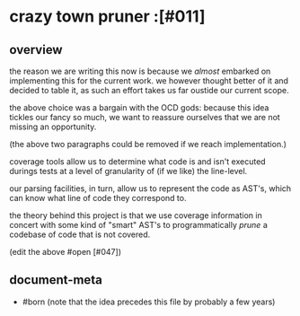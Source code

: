 # crazy town pruner :[#011]

## overview

the reason we are writing this now is because we *almost* embarked on
implementing this for the current work. we however thought better of
it and decided to table it, as such an effort takes us far oustide our
current scope.

the above choice was a bargain with the OCD gods: because this idea
tickles our fancy so much, we want to reassure ourselves that we are
not missing an opportunity.

(the above two paragraphs could be removed if we reach implementation.)

coverage tools allow us to determine what code is and isn't executed
durings tests at a level of granularity of (if we like) the line-level.

our parsing facilities, in turn, allow us to represent the code as AST's,
which can know what line of code they correspond to.

the theory behind this project is that we use coverage information in
concert with some kind of "smart" AST's to programmatically *prune* a
codebase of code that is not covered.

(edit the above #open [#047])




## document-meta

  - #born
    (note that the idea precedes this file by probably a few years)
